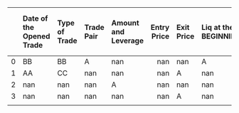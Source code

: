 |  | Date of the Opened Trade | Type of Trade | Trade Pair | Amount and Leverage | Entry Price | Exit Price | Liq at the BEGINNING/END | PnL | Unnamed: 8 | (if Asset) Value at the Time |
| ---: | :--- | :--- | :--- | :--- | ---: | :--- | :--- | :--- | ---: | :--- |
| 0 | BB | BB | A | nan | nan | nan | A | nan | nan | AA |
| 1 | AA | CC | nan | nan | nan | A | nan | A | nan | nan |
| 2 | nan | nan | nan | A | nan | nan | nan | A | nan | nan |
| 3 | nan | nan | nan | nan | nan | A | nan | nan | nan | nan |
|  |  |  |  |  |  |  |  |  |  |  |
